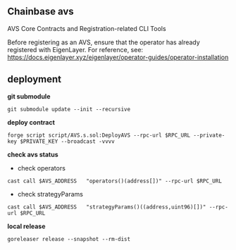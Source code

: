 
## Chainbase avs 

AVS Core Contracts and Registration-related CLI Tools

Before registering as an AVS, ensure that the operator has already registered with EigenLayer. For reference, see: https://docs.eigenlayer.xyz/eigenlayer/operator-guides/operator-installation




## deployment
 **git submodule**

`git submodule update --init --recursive`


**deploy contract**

`forge script script/AVS.s.sol:DeployAVS --rpc-url $RPC_URL --private-key $PRIVATE_KEY --broadcast -vvvv`

**check avs status**

- check operators

`cast call $AVS_ADDRESS   "operators()(address[])" --rpc-url $RPC_URL`


- check strategyParams

`cast call $AVS_ADDRESS   "strategyParams()((address,uint96)[])" --rpc-url $RPC_URL`



**local release**

`goreleaser release --snapshot --rm-dist`